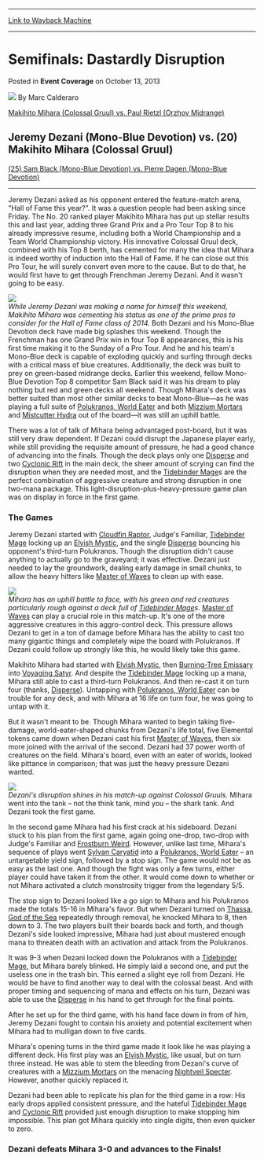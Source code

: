 
---
[Link to Wayback Machine](https://web.archive.org/web/20220519195110/https://magic.wizards.com/en/articles/archive/event-coverage/semifinals-dastardly-disruption-2013-10-13-0)

[_metadata_:author]:- "Marc Calderaro"
[_metadata_:description]:- "Makihito Mihara (Colossal Gruul) vs. Paul Rietzl (Orzhov Midrange) Jeremy Dezani (Mono-Blue Devotion) vs. (20) Makihito Mihara (Colossal Gruul) (25) Sam Black (Mono-Blue Devotion) vs. Pierre Dagen (Mono-Blue Devotion) Jeremy Dezani asked as his opponent entered the feature-match arena, `Hall of Fame this year?`. It was a question people had been asking since Friday. The No."
[_metadata_:generator]:- "Drupal 7 (http://drupal.org)"
[_metadata_:node]:- "512001"
[_metadata_:publish_date]:- "2013-10-13"
[_metadata_:source]:- "div-main-content"
[_metadata_:title]:- "Semifinals: Dastardly Disruption"
[_metadata_:wayback_capture_timestamp]:- "2022-05-19 19:51:10"
[_metadata_:wayback_raw_url]:- "https://web.archive.org/web/20220519195110id_/https://magic.wizards.com/en/articles/archive/event-coverage/semifinals-dastardly-disruption-2013-10-13-0"
[_metadata_:wayback_url]:- "https://magic.wizards.com/en/articles/archive/event-coverage/semifinals-dastardly-disruption-2013-10-13-0"
---


Semifinals: Dastardly Disruption
================================



 Posted in **Event Coverage**
 on October 13, 2013 






![](https://media.magic.wizards.com/styles/auth_small/public/images/person/calderaro.jpg)
By Marc Calderaro












[Makihito Mihara (Colossal Gruul) vs. Paul Rietzl (Orzhov Midrange)](http://archive.wizards.com/Magic/Magazine/Article.aspx?x=mtg/daily/eventcoverage/ptths13/qf4)


Jeremy Dezani (Mono-Blue Devotion) vs. (20) Makihito Mihara (Colossal Gruul)
----------------------------------------------------------------------------


[(25) Sam Black (Mono-Blue Devotion) vs. Pierre Dagen (Mono-Blue Devotion)](http://archive.wizards.com/Magic/Magazine/Article.aspx?x=mtg/daily/eventcoverage/ptths13/sf2)




---

Jeremy Dezani asked as his opponent entered the feature-match arena, "Hall of Fame this year?". It was a question people had been asking since Friday. The No. 20 ranked player Makihito Mihara has put up stellar results this and last year, adding three Grand Prix and a Pro Tour Top 8 to his already impressive resume, including both a World Championship and a Team World Championship victory. His innovative Colossal Gruul deck, combined with his Top 8 berth, has cemented for many the idea that Mihara is indeed worthy of induction into the Hall of Fame. If he can close out this Pro Tour, he will surely convert even more to the cause. But to do that, he would first have to get through Frenchman Jeremy Dezani. And it wasn't going to be easy.


![](https://media.magic.wizards.com/image_legacy_migration/mtg/images/daily/events/ptths13/sf_dezani_mihara.jpg)  
*While Jeremy Dezani was making a name for himself this weekend, Makihito Mihara was cementing his status as one of the prime pros to consider for the Hall of Fame class of 2014.* 
Both Dezani and his Mono-Blue Devotion deck have made big splashes this weekend. Though the Frenchman has one Grand Prix win in four Top 8 appearances, this is his first time making it to the Sunday of a Pro Tour. And he and his team's Mono-Blue deck is capable of exploding quickly and surfing through decks with a critical mass of blue creatures. Additionally, the deck was built to prey on green-based midrange decks. Earlier this weekend, fellow Mono-Blue Devotion Top 8 competitor Sam Black said it was his dream to play nothing but red and green decks all weekend. Though Mihara's deck was better suited than most other similar decks to beat Mono-Blue—as he was playing a full suite of [Polukranos, World Eater](https://gatherer.wizards.com/Pages/Card/Details.aspx?name=Polukranos%2C+World+Eater) and both [Mizzium Mortars](https://gatherer.wizards.com/Pages/Card/Details.aspx?name=Mizzium+Mortars) and [Mistcutter Hydra](https://gatherer.wizards.com/Pages/Card/Details.aspx?name=Mistcutter+Hydra) out of the board—it was still an uphill battle.


There was a lot of talk of Mihara being advantaged post-board, but it was still very draw dependent. If Dezani could disrupt the Japanese player early, while still providing the requisite amount of pressure, he had a good chance of advancing into the finals. Though the deck plays only one [Disperse](https://gatherer.wizards.com/Pages/Card/Details.aspx?name=Disperse) and two [Cyclonic Rift](https://gatherer.wizards.com/Pages/Card/Details.aspx?name=Cyclonic+Rift) in the main deck, the sheer amount of scrying can find the disruption when they are needed most, and the [Tidebinder Mage](https://gatherer.wizards.com/Pages/Card/Details.aspx?name=Tidebinder+Mage)s are the perfect combination of aggressive creature and strong disruption in one two-mana package. This light-disruption-plus-heavy-pressure game plan was on display in force in the first game.


### The Games


Jeremy Dezani started with [Cloudfin Raptor](https://gatherer.wizards.com/Pages/Card/Details.aspx?name=Cloudfin+Raptor), Judge's Familiar, [Tidebinder Mage](https://gatherer.wizards.com/Pages/Card/Details.aspx?name=Tidebinder+Mage) locking up an [Elvish Mystic](https://gatherer.wizards.com/Pages/Card/Details.aspx?name=Elvish+Mystic), and the single [Disperse](https://gatherer.wizards.com/Pages/Card/Details.aspx?name=Disperse) bouncing his opponent's third-turn Polukranos. Though the disruption didn't cause anything to actually go to the graveyard; it was effective. Dezani just needed to lay the groundwork, dealing early damage in small chunks, to allow the heavy hitters like [Master of Waves](https://gatherer.wizards.com/Pages/Card/Details.aspx?name=Master+of+Waves) to clean up with ease.


![](https://media.magic.wizards.com/image_legacy_migration/mtg/images/daily/events/ptths13/sf_mihara.jpg)  
*Mihara has an uphill battle to face, with his green and red creatures particularly rough against a deck full of [Tidebinder Mage](https://gatherer.wizards.com/Pages/Card/Details.aspx?name=Tidebinder+Mage)s.* 
[Master of Waves](https://gatherer.wizards.com/Pages/Card/Details.aspx?name=Master+of+Waves) can play a crucial role in this match-up. It's one of the more aggressive creatures in this aggro-control deck. This pressure allows Dezani to get in a ton of damage before Mihara has the ability to cast too many gigantic things and completely wipe the board with Polukranos. If Dezani could follow up strongly like this, he would likely take this game.


Makihito Mihara had started with [Elvish Mystic](https://gatherer.wizards.com/Pages/Card/Details.aspx?name=Elvish+Mystic), then [Burning-Tree Emissary](https://gatherer.wizards.com/Pages/Card/Details.aspx?name=Burning-Tree+Emissary) into [Voyaging Satyr](https://gatherer.wizards.com/Pages/Card/Details.aspx?name=Voyaging+Satyr). And despite the [Tidebinder Mage](https://gatherer.wizards.com/Pages/Card/Details.aspx?name=Tidebinder+Mage) locking up a mana, Mihara still able to cast a third-turn Polukranos. And then re-cast it on turn four (thanks, [Disperse](https://gatherer.wizards.com/Pages/Card/Details.aspx?name=Disperse)). Untapping with [Polukranos, World Eater](https://gatherer.wizards.com/Pages/Card/Details.aspx?name=Polukranos%2C+World+Eater) can be trouble for any deck, and with Mihara at 16 life on turn four, he was going to untap with it.


But it wasn't meant to be. Though Mihara wanted to begin taking five-damage, world-eater-shaped chunks from Dezani's life total, five Elemental tokens came down when Dezani cast his first [Master of Waves](https://gatherer.wizards.com/Pages/Card/Details.aspx?name=Master+of+Waves), then six more joined with the arrival of the second. Dezani had 37 power worth of creatures on the field. Mihara's board, even with an eater of worlds, looked like pittance in comparison; that was just the heavy pressure Dezani wanted.


![](https://media.magic.wizards.com/image_legacy_migration/mtg/images/daily/events/ptths13/sf_dezani.jpg)  
*Dezani's disruption shines in his match-up against Colossal Gruuls.* 
Mihara went into the tank – not the think tank, mind you – the shark tank. And Dezani took the first game.


In the second game Mihara had his first crack at his sideboard. Dezani stuck to his plan from the first game, again going one-drop, two-drop with Judge's Familiar and [Frostburn Weird](https://gatherer.wizards.com/Pages/Card/Details.aspx?name=Frostburn+Weird). However, unlike last time, Mihara's sequence of plays went [Sylvan Caryatid](https://gatherer.wizards.com/Pages/Card/Details.aspx?name=Sylvan+Caryatid) into a [Polukranos, World Eater](https://gatherer.wizards.com/Pages/Card/Details.aspx?name=Polukranos%2C+World+Eater) – an untargetable yield sign, followed by a stop sign. The game would not be as easy as the last one. And though the fight was only a few turns, either player could have taken it from the other. It would come down to whether or not Mihara activated a clutch monstrosity trigger from the legendary 5/5.


The stop sign to Dezani looked like a go sign to Mihara and his Polukranos made the totals 15-16 in Mihara's favor. But when Dezani turned on [Thassa, God of the Sea](https://gatherer.wizards.com/Pages/Card/Details.aspx?name=Thassa%2C+God+of+the+Sea) repeatedly through removal, he knocked Mihara to 8, then down to 3. The two players built their boards back and forth, and though Dezani's side looked impressive, Mihara had just about mustered enough mana to threaten death with an activation and attack from the Polukranos.


It was 9-3 when Dezani locked down the Polukranos with a [Tidebinder Mage](https://gatherer.wizards.com/Pages/Card/Details.aspx?name=Tidebinder+Mage), but Mihara barely blinked. He simply laid a second one, and put the useless one in the trash bin. This earned a slight eye roll from Dezani. He would be have to find another way to deal with the colossal beast. And with proper timing and sequencing of mana and effects on his turn, Dezani was able to use the [Disperse](https://gatherer.wizards.com/Pages/Card/Details.aspx?name=Disperse) in his hand to get through for the final points.


After he set up for the third game, with his hand face down in from of him, Jeremy Dezani fought to contain his anxiety and potential excitement when Mihara had to mulligan down to five cards.


Mihara's opening turns in the third game made it look like he was playing a different deck. His first play was an [Elvish Mystic](https://gatherer.wizards.com/Pages/Card/Details.aspx?name=Elvish+Mystic), like usual, but on turn three instead. He was able to stem the bleeding from Dezani's curve of creatures with a [Mizzium Mortars](https://gatherer.wizards.com/Pages/Card/Details.aspx?name=Mizzium+Mortars) on the menacing [Nightveil Specter](https://gatherer.wizards.com/Pages/Card/Details.aspx?name=Nightveil+Specter). However, another quickly replaced it.


Dezani had been able to replicate his plan for the third game in a row: His early drops applied consistent pressure, and the hateful [Tidebinder Mage](https://gatherer.wizards.com/Pages/Card/Details.aspx?name=Tidebinder+Mage) and [Cyclonic Rift](https://gatherer.wizards.com/Pages/Card/Details.aspx?name=Cyclonic+Rift) provided just enough disruption to make stopping him impossible. This plan got Mihara quickly into single digits, then even quicker to zero.


### Dezani defeats Mihara 3-0 and advances to the Finals!








